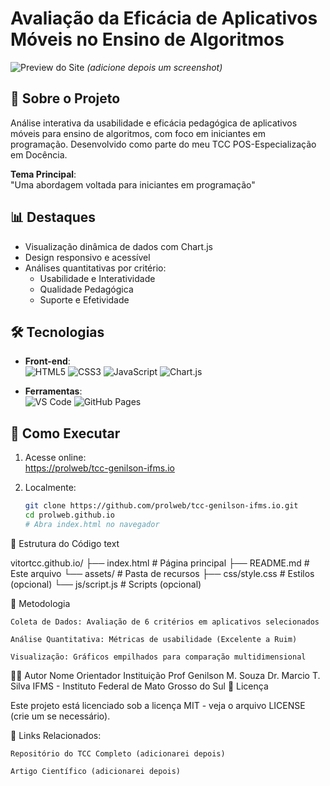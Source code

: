 # Avaliação da Eficácia de Aplicativos Móveis no Ensino de Algoritmos

![Preview do Site](https://vitortcc.github.io/preview.jpg) *(adicione depois um screenshot)*

## 📌 Sobre o Projeto
Análise interativa da usabilidade e eficácia pedagógica de aplicativos móveis para ensino de algoritmos, com foco em iniciantes em programação. Desenvolvido como parte do meu TCC POS-Especialização em Docência.

**Tema Principal**:  
"Uma abordagem voltada para iniciantes em programação"

## 📊 Destaques
- Visualização dinâmica de dados com Chart.js
- Design responsivo e acessível
- Análises quantitativas por critério:
  - Usabilidade e Interatividade
  - Qualidade Pedagógica
  - Suporte e Efetividade

## 🛠 Tecnologias
- **Front-end**:  
  ![HTML5](https://img.shields.io/badge/HTML5-E34F26?style=flat&logo=html5&logoColor=white)
  ![CSS3](https://img.shields.io/badge/CSS3-1572B6?style=flat&logo=css3&logoColor=white)
  ![JavaScript](https://img.shields.io/badge/JavaScript-F7DF1E?style=flat&logo=javascript&logoColor=black)
  ![Chart.js](https://img.shields.io/badge/Chart.js-FF6384?style=flat&logo=chart.js&logoColor=white)

- **Ferramentas**:  
  ![VS Code](https://img.shields.io/badge/VS_Code-007ACC?style=flat&logo=visual-studio-code&logoColor=white)
  ![GitHub Pages](https://img.shields.io/badge/GitHub_Pages-222222?style=flat&logo=github&logoColor=white)

## 🚀 Como Executar
1. Acesse online:  
   [https://prolweb/tcc-genilson-ifms.io](https://prolweb/tcc-genilson-ifms.io)

2. Localmente:
   ```bash
   git clone https://github.com/prolweb/tcc-genilson-ifms.io.git
   cd prolweb.github.io
   # Abra index.html no navegador

📂 Estrutura do Código
text

vitortcc.github.io/
├── index.html            # Página principal
├── README.md             # Este arquivo
└── assets/               # Pasta de recursos
    ├── css/style.css     # Estilos (opcional)
    └── js/script.js      # Scripts (opcional)

📄 Metodologia

    Coleta de Dados: Avaliação de 6 critérios em aplicativos selecionados

    Análise Quantitativa: Métricas de usabilidade (Excelente a Ruim)

    Visualização: Gráficos empilhados para comparação multidimensional

👨‍💻 Autor
Nome	Orientador	Instituição
Prof Genilson M. Souza 	Dr. Marcio T. Silva	IFMS - Instituto Federal de Mato Grosso do Sul
📜 Licença

Este projeto está licenciado sob a licença MIT - veja o arquivo LICENSE (crie um se necessário).

🔗 Links Relacionados:

    Repositório do TCC Completo (adicionarei depois)

    Artigo Científico (adicionarei depois)
